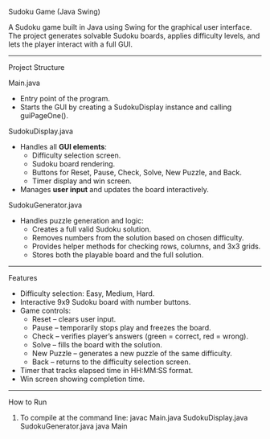 Sudoku Game (Java Swing)

A Sudoku game built in Java using Swing for the graphical user interface.  
The project generates solvable Sudoku boards, applies difficulty levels, and lets the player interact with a full GUI.

---

Project Structure

Main.java
- Entry point of the program.
- Starts the GUI by creating a SudokuDisplay instance and calling guiPageOne().

SudokuDisplay.java
- Handles all **GUI elements**:
  - Difficulty selection screen.
  - Sudoku board rendering.
  - Buttons for Reset, Pause, Check, Solve, New Puzzle, and Back.
  - Timer display and win screen.
- Manages **user input** and updates the board interactively.

SudokuGenerator.java
- Handles puzzle generation and logic:
  - Creates a full valid Sudoku solution.
  - Removes numbers from the solution based on chosen difficulty.
  - Provides helper methods for checking rows, columns, and 3x3 grids.
  - Stores both the playable board and the full solution.

---

Features
- Difficulty selection: Easy, Medium, Hard.
- Interactive 9x9 Sudoku board with number buttons.
- Game controls:
  - Reset – clears user input.
  - Pause – temporarily stops play and freezes the board.
  - Check – verifies player’s answers (green = correct, red = wrong).
  - Solve – fills the board with the solution.
  - New Puzzle – generates a new puzzle of the same difficulty.
  - Back – returns to the difficulty selection screen.
- Timer that tracks elapsed time in HH:MM:SS format.
- Win screen showing completion time.

---

How to Run
1. To compile at the command line:
   javac Main.java SudokuDisplay.java SudokuGenerator.java
   java Main
